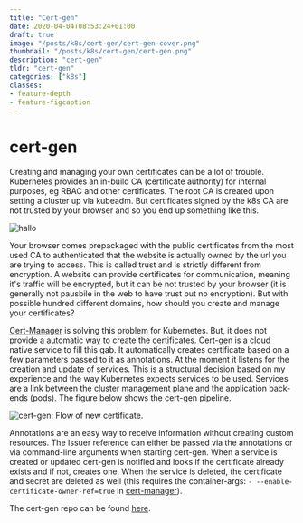 ```yaml
---
title: "Cert-gen"
date: 2020-04-04T08:53:24+01:00
draft: true
image: "/posts/k8s/cert-gen/cert-gen-cover.png"
thumbnail: "/posts/k8s/cert-gen/cert-gen.png"
description: "cert-gen"
tldr: "cert-gen"
categories: ["k8s"]
classes: 
- feature-depth
- feature-figcaption
---
```

# cert-gen
Creating and managing your own certificates can be a lot of trouble. Kubernetes provides an in-build CA (certificate authority) for internal purposes, eg RBAC and other certificates. The root CA is created upon setting a cluster up via kubeadm. But certificates signed by the k8s CA are not trusted by your browser and so you end up something like this.

![hallo](/posts/k8s/cert-gen/cert_not_valid.png)

Your browser comes prepackaged with the public certificates from the most used CA to authenticated that the website is actually owned by the url you are trying to access. This is called trust and is strictly different from encryption. A website can provide certificates for communication, meaning it's traffic will be encrypted, but it can be not trusted by your browser (it is generally not pausbile in the web to have trust but no encryption). But with possible hundred different domains, how should you create and manage your certificates?


 [Cert-Manager](cert-manager.io) is solving this problem for Kubernetes. But, it does not provide a automatic way to create the certificates. Cert-gen is a cloud native service to fill this gab. It automatically creates certificate based on a few parameters passed to it as annotations. At the moment it listens for the creation and update of services. This is a structural decision based on my experience and the way Kubernetes expects services to be used. Services are a link between the cluster management plane and the application back-ends (pods). The figure below shows the cert-gen pipeline.

 ![cert-gen: Flow of new certificate.](/posts/k8s/cert-gen/cert-gen-2020-05-04.png)

 Annotations are an easy way to receive information without creating custom resources. The Issuer reference can either be passed via the annotations or via command-line arguments when starting cert-gen. When a service is created or updated cert-gen is notified and looks if the certificate already exists and if not, creates one. When the service is deleted, the certificate and secret are deleted as well (this requires the container-args: `- --enable-certificate-owner-ref=true` in [cert-manager](https://github.com/jetstack/cert-manager/pull/819#issuecomment-613603193)).

The cert-gen repo can be found [here](https://github.com/jonas27test/cert-gen).